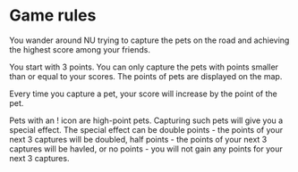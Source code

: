 # Game rules
You wander around NU trying to capture the pets on the road and achieving the highest score among your friends.

You start with 3 points. You can only capture the pets with points smaller than or equal to your scores. The points of pets are displayed on the map. 

Every time you capture a pet, your score will increase by the point of the pet. 

Pets with an ! icon are high-point pets. Capturing such pets will give you a special effect. The special effect can be double points - the points of your next 3 captures will be doubled, half points - the points of your next 3 captures will be havled, or no points - you will not gain any points for your next 3 captures. 